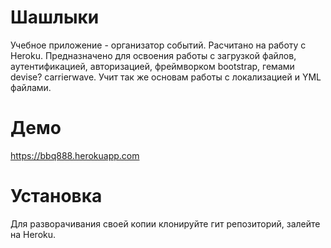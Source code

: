 # Шашлыки
Учебное приложение - организатор событий.
Расчитано на работу с Heroku.
Предназначено для освоения работы с загрузкой файлов, аутентификацией, авторизацией, фреймворком bootstrap, гемами devise? carrierwave.
Учит так же основам работы с локализацией и YML файлами.
# Демо
https://bbq888.herokuapp.com
# Установка
Для разворачивания своей копии клонируйте гит репозиторий, залейте на Heroku.
